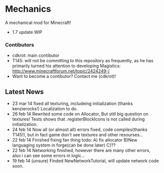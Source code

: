 # Mechanics
A mechanical mod for Minecraft!
* 1.7 update WIP

### Contibutors
* cdkrot: main contibutor
* T145: will not be committing to this repository as frequently, as he has primarily turned his attention to developing Magistics: http://www.minecraftforum.net/topic/2424249-/
* Want to become a contibutor? Contact me (cdkrot)!

## Latest News
* 23 mar 14 fixed all texturing, includeing initialization (thanks kenzierocks!) Localization to do.
* 26 feb 14 Rewrited some code on Allocator, But still big question on textures! Tests shows that .registerBlockIcons is not called during initialization.
* 24 feb 14 Now all (or almost all) errors fixed, code compiles(thanks T145!), but in fact game don't see textures and other resourses...
* 22 feb 14 Finished fixing fan thing todo: A) fix allocator B)New languaging system in forge(can be done later) C)??
* 22 feb 14 Networking finished, however there are many other errors, also i can see some errors in logic... 
* 19 feb 14 (unsure) Finded NewNetworkTutorial, will update network code soon.
